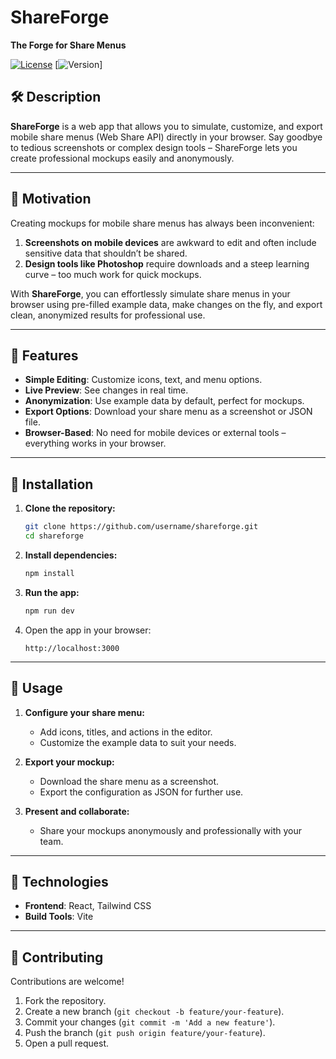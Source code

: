 # ShareForge  
**The Forge for Share Menus**  

[![License](https://img.shields.io/badge/license-MIT-green)](LICENSE) [![Version](https://img.shields.io/badge/version-1.0.0-blue)]  

## 🛠️ Description  
**ShareForge** is a web app that allows you to simulate, customize, and export mobile share menus (Web Share API) directly in your browser. Say goodbye to tedious screenshots or complex design tools – ShareForge lets you create professional mockups easily and anonymously.  

---

## 🎯 Motivation  
Creating mockups for mobile share menus has always been inconvenient:  
1. **Screenshots on mobile devices** are awkward to edit and often include sensitive data that shouldn’t be shared.  
2. **Design tools like Photoshop** require downloads and a steep learning curve – too much work for quick mockups.  

With **ShareForge**, you can effortlessly simulate share menus in your browser using pre-filled example data, make changes on the fly, and export clean, anonymized results for professional use.  

---

## 🌟 Features  
- **Simple Editing**: Customize icons, text, and menu options.  
- **Live Preview**: See changes in real time.  
- **Anonymization**: Use example data by default, perfect for mockups.  
- **Export Options**: Download your share menu as a screenshot or JSON file.  
- **Browser-Based**: No need for mobile devices or external tools – everything works in your browser.  

---

## 🚀 Installation  

1. **Clone the repository:**  
   ```bash
   git clone https://github.com/username/shareforge.git
   cd shareforge
   ```  

2. **Install dependencies:**  
   ```bash
   npm install
   ```  

3. **Run the app:**  
   ```bash
   npm run dev
   ```  

4. Open the app in your browser:  
   ```text
   http://localhost:3000
   ```  

---

## 📖 Usage  

1. **Configure your share menu:**  
   - Add icons, titles, and actions in the editor.  
   - Customize the example data to suit your needs.  

2. **Export your mockup:**  
   - Download the share menu as a screenshot.  
   - Export the configuration as JSON for further use.  

3. **Present and collaborate:**  
   - Share your mockups anonymously and professionally with your team.  

---

## 🧩 Technologies  

- **Frontend**: React, Tailwind CSS   
- **Build Tools**: Vite  

---

## 🤝 Contributing  

Contributions are welcome!  

1. Fork the repository.  
2. Create a new branch (`git checkout -b feature/your-feature`).  
3. Commit your changes (`git commit -m 'Add a new feature'`).  
4. Push the branch (`git push origin feature/your-feature`).  
5. Open a pull request.  
